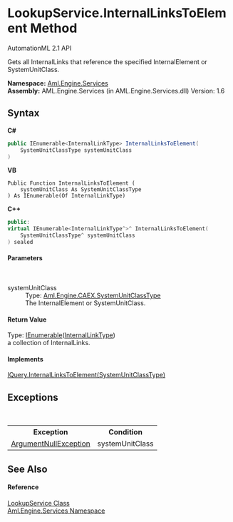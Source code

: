 # LookupService.InternalLinksToElement Method 
AutomationML 2.1 API 

Gets all InternalLinks that reference the specified InternalElement or SystemUnitClass.

**Namespace:**&nbsp;<a href="N_Aml_Engine_Services">Aml.Engine.Services</a><br />**Assembly:**&nbsp;AML.Engine.Services (in AML.Engine.Services.dll) Version: 1.6

## Syntax

**C#**<br />
``` C#
public IEnumerable<InternalLinkType> InternalLinksToElement(
	SystemUnitClassType systemUnitClass
)
```

**VB**<br />
``` VB
Public Function InternalLinksToElement ( 
	systemUnitClass As SystemUnitClassType
) As IEnumerable(Of InternalLinkType)
```

**C++**<br />
``` C++
public:
virtual IEnumerable<InternalLinkType^>^ InternalLinksToElement(
	SystemUnitClassType^ systemUnitClass
) sealed
```


#### Parameters
&nbsp;<dl><dt>systemUnitClass</dt><dd>Type: <a href="T_Aml_Engine_CAEX_SystemUnitClassType">Aml.Engine.CAEX.SystemUnitClassType</a><br />The InternalElement or SystemUnitClass.</dd></dl>

#### Return Value
Type: <a href="https://docs.microsoft.com/dotnet/api/system.collections.generic.ienumerable-1" target="_parent" rel="noopener noreferrer">IEnumerable</a>(<a href="T_Aml_Engine_CAEX_InternalLinkType">InternalLinkType</a>)<br />a collection of InternalLinks.

#### Implements
<a href="M_Aml_Engine_Services_Interfaces_IQuery_InternalLinksToElement">IQuery.InternalLinksToElement(SystemUnitClassType)</a><br />

## Exceptions
&nbsp;<table><tr><th>Exception</th><th>Condition</th></tr><tr><td><a href="https://docs.microsoft.com/dotnet/api/system.argumentnullexception" target="_parent" rel="noopener noreferrer">ArgumentNullException</a></td><td>systemUnitClass</td></tr></table>

## See Also


#### Reference
<a href="T_Aml_Engine_Services_LookupService">LookupService Class</a><br /><a href="N_Aml_Engine_Services">Aml.Engine.Services Namespace</a><br />
